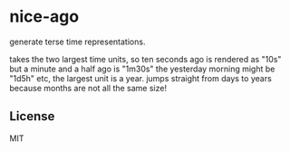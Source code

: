 # nice-ago

generate terse time representations.

takes the two largest time units, so ten seconds ago is rendered as "10s"
but a minute and a half ago is "1m30s" the yesterday morning might be "1d5h" etc,
the largest unit is a year. jumps straight from days to years because months
are not all the same size!

## License

MIT
